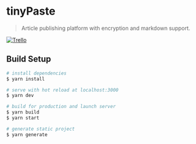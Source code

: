 # tinyPaste

> Article publishing platform with encryption and markdown support.

[![Trello](https://img.shields.io/badge/trello-tinypaste-orange?style=for-the-badge&logo=trello)](https://trello.com/b/SIVDo3M0/tinypaste)

## Build Setup

``` bash
# install dependencies
$ yarn install

# serve with hot reload at localhost:3000
$ yarn dev

# build for production and launch server
$ yarn build
$ yarn start

# generate static project
$ yarn generate
```
